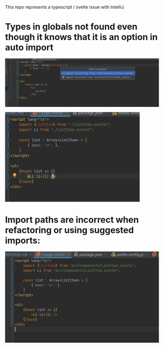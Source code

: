 This repo represents a typescript / svelte issue with IntelliJ.

# Types in globals not found even though it knows that it is an option in auto import

![img.png](img.png)

![img_1.png](img_1.png)

# Import paths are incorrect when refactoring or using suggested imports:

![img_2.png](img_2.png)
